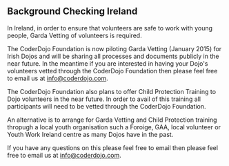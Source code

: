 ## Background Checking Ireland

In Ireland, in order to ensure that volunteers are safe to work with
young people, Garda Vetting of volunteers is required.

The CoderDojo Foundation is now piloting Garda Vetting (January 2015)
for Irish Dojos and will be sharing all processes and documents publicly
in the near future. In the meantime if you are interested in having your
Dojo's volunteers vetted through the CoderDojo Foundation then please
feel free to email us at info@coderdojo.com.

The CoderDojo Foundation also plans to offer Child Protection Training
to Dojo volunteers in the near future. In order to avail of this
training all participants will need to be vetted through the CoderDojo
Foundation.

An alternative is to arrange for Garda Vetting and Child Protection
training thropugh a local youth organisation such a Foroige, GAA, local
volunteer or Youth Work Ireland centre as many Dojos have in the past.

If you have any questions on this please feel free to email then please
feel free to email us at info@coderdojo.com.
